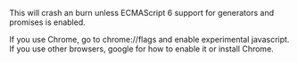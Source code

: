 This will crash an burn unless ECMAScript 6 support for generators and promises is enabled.

If you use Chrome, go to chrome://flags and enable experimental javascript.
If you use other browsers, google for how to enable it or install Chrome.
